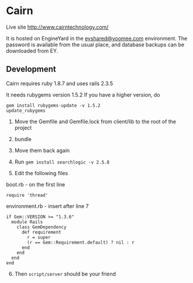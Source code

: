 # Cairn

Live site http://www.cairntechnology.com/

It is hosted on EngineYard in the eyshared@yoomee.com environment. The password is available from the usual place, and database backups can be downloaded from EY.

## Development

Cairn requires ruby 1.8.7 and uses rails 2.3.5

It needs rubygems version 1.5.2
If you have a higher version, do
```
gem install rubygems-update -v 1.5.2
update_rubygems
```

1. Move the Gemfile and Gemfile.lock from client/lib to the root of the project

2. bundle

3. Move them back again

4. Run ```gem install searchlogic -v 2.5.8```

5. Edit the following files

  boot.rb - on the first line
  ```
  require 'thread'
  ```
  environment.rb - insert after line 7
  ```
  if Gem::VERSION >= "1.3.6"
    module Rails
      class GemDependency
        def requirement
          r = super
          (r == Gem::Requirement.default) ? nil : r
        end
      end
    end
  end
  ```

6. Then ```script/server``` should be your friend

